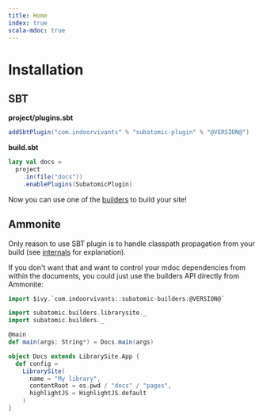 ```yaml
---
title: Home
index: true
scala-mdoc: true
---
```


# Installation

## SBT

**project/plugins.sbt**
```scala
addSbtPlugin("com.indoorvivants" % "subatomic-plugin" % "@VERSION@")
```

**build.sbt**

```scala
lazy val docs = 
  project
    .in(file("docs"))
    .enablePlugins(SubatomicPlugin)
```

Now you can use one of the [builders](/builders) to build your site!

## Ammonite

Only reason to use SBT plugin is to handle classpath propagation from your build (see [internals](/internals) for explanation).

If you don't want that and want to control your mdoc dependencies
from within the documents, you could just use the builders API directly from Ammonite:


```scala
import $ivy.`com.indoorvivants::subatomic-builders:@VERSION@`

import subatomic.builders.librarysite._
import subatomic.builders._

@main
def main(args: String*) = Docs.main(args)

object Docs extends LibrarySite.App {
  def config =
    LibrarySite(
      name = "My library",
      contentRoot = os.pwd / "docs" / "pages",
      highlightJS = HighlightJS.default
    )
}
```
